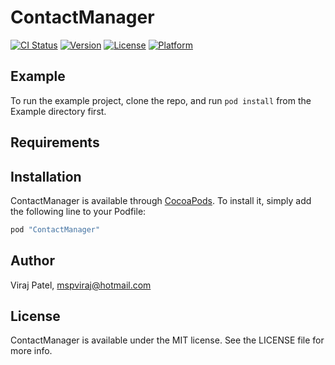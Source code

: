 # ContactManager

[![CI Status](http://img.shields.io/travis/patelvirajd78@gmail.com/ContactManager.svg?style=flat)](https://travis-ci.org/patelvirajd78@gmail.com/ContactManager)
[![Version](https://img.shields.io/cocoapods/v/ContactManager.svg?style=flat)](http://cocoapods.org/pods/ContactManager)
[![License](https://img.shields.io/cocoapods/l/ContactManager.svg?style=flat)](http://cocoapods.org/pods/ContactManager)
[![Platform](https://img.shields.io/cocoapods/p/ContactManager.svg?style=flat)](http://cocoapods.org/pods/ContactManager)

## Example

To run the example project, clone the repo, and run `pod install` from the Example directory first.

## Requirements

## Installation

ContactManager is available through [CocoaPods](http://cocoapods.org). To install
it, simply add the following line to your Podfile:

```ruby
pod "ContactManager"
```

## Author

Viraj Patel, mspviraj@hotmail.com

## License

ContactManager is available under the MIT license. See the LICENSE file for more info.
